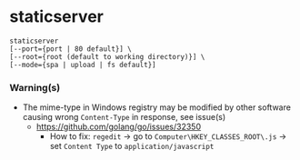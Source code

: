 staticserver
======================
```
staticserver 
[--port={port | 80 default}] \
[--root={root (default to working directory)}] \
[--mode={spa | upload | fs default}]
```

### Warning(s)
- The mime-type in Windows registry may be modified by other software causing wrong `Content-Type` in response, see issue(s)
  - https://github.com/golang/go/issues/32350
    - How to fix: `regedit` -> go to `Computer\HKEY_CLASSES_ROOT\.js` -> set `Content Type` to `application/javascript`